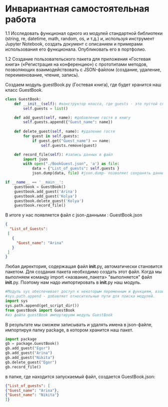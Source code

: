 # Инвариантная самостоятельная работа

1.1 Исследовать функционал одного из модулей стандартной библиотеки (string, re, datetime, math, random, os, и т.д.) и, используя инструмент Jupyter Notebook, создать документ с описанием и примерами использования его функционала. Опубликовать его в портфолио.

1.2 Создание пользовательского пакета для приложения «Гостевая книга» («Регистрация на конференцию») с прототипами методов, позволяющих взаимодействовать с JSON-файлом (создание, удаление, переименование, чтение, запись).

Создаем модуль guestBook.py (Гостевая книга), где будет хранится наш класс GuestBook.
```python
class GuestBook:
    def __init__(self): #конструктор класса, где guests - это пустой список
        self.guests = list()

    def add_guest(self, name): #добавление гостя в книгу
        self.guests.append({"Guest_name": name})
        
    def delete_guest(self, name): #удаление гостя
        for guest in self.guests:
            if guest.get("Guest_name") == name:
                self.guests.remove(guest)

    def record_file(self): #запись данных в файл
        import json
        with open("./BookGuest.json", 'a') as file:
            data = {"List_of_guests": self.guests }
            json.dump(data, file) #json.dump- позволяет сохранять данные в json-файл

if __name__ == '__main__':
    guestbook = GuestBook()
    guestbook.add_guest('Arina')
    guestbook.add_guest('Kolya')
    guestbook.delete_guest('Kolya')
    guestbook.record_file()
```
В итоге у нас появляется файл с json-данными : GuestBook.json

```json
{
  "List_of_Guests": 
 [
   {
     "Guest_name": "Arina"
   }
 ]
}
```

Любая директория, содержащая файл  __init__.py, автоматически становится пакетом.
Для создания пакета необходимо создать этот файл.
Когда мы выполняем команду import <название_пакета> "выполняется" файл __init__.py.
Поэтому нам надо импортировать в __init__.py наш модуль.

```python
#Модуль sys обеспечивает доступ к некоторым переменным и функциям, взаимодействующим с интерпретатором python.
#sys.path.append - добавляет относительные пути для поиска модулей.
import sys
sys.path.append(get_script_dir())
from guestBook import GuestBook
#из файла guestBook импортируем модуль GuestBook
```
В результате мы сможем записывать и удалять имена в json-файле, импортируя папку package, в котором хранится наш пакет.

```python
import package
gb = package.GuestBook()
gb.add_guest("Egor")
gb.add_guest("Arina")
gb.add_guest("Nikita")
gb.delete_guest("Egor")
gb.record_file()
```

в папке, где находится запускаемый файл, создается GuestBook.json:

```json
{"List_of_guests": [
{"Guest_name": "Arina"}, 
{"Guest_name": "Nikita"}
]}
```
